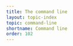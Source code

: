 ```yaml
---
title: The command line
layout: topic-index
topic: command-line
shortname: Command line
order: 102
---
```

